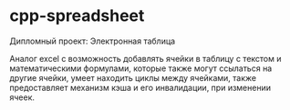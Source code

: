 # cpp-spreadsheet
Дипломный проект: Электронная таблица

Аналог excel c возможность добавлять ячейки в таблицу с текстом и математическими формулами, которые также могут ссылаться на другие ячейки,
умеет находить циклы между ячейками, также предоставляет механизм кэша и его инвалидации, при изменении ячеек.

